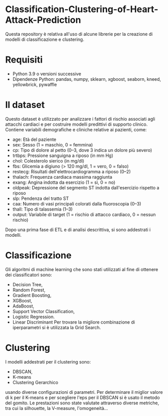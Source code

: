 # Classification-Clustering-of-Heart-Attack-Prediction
Questa repository è relativa all'uso di alcune librerie per la creazione di modelli di classificazione e clustering.

# Requisiti
- Python 3.9 o versioni successive
- Dipendenze Python: pandas, numpy, sklearn, xgboost, seaborn, kneed, yellowbrick, pywaffle

# Il dataset
Questo dataset è utilizzato per analizzare i fattori di rischio associati agli attacchi cardiaci e per costruire modelli predittivi di supporto clinico. Contiene variabili demografiche e cliniche relative ai pazienti, come:

- age: Età del paziente
- sex: Sesso (1 = maschio, 0 = femmina)
- cp: Tipo di dolore al petto (0–3, dove 3 indica un dolore più severo)
- trtbps: Pressione sanguigna a riposo (in mm Hg)
- chol: Colesterolo sierico (in mg/dl)
- fbs: Glicemia a digiuno (> 120 mg/dl, 1 = vero, 0 = falso)
- restecg: Risultati dell'elettrocardiogramma a riposo (0–2)
- thalach: Frequenza cardiaca massima raggiunta
- exang: Angina indotta da esercizio (1 = sì, 0 = no)
- oldpeak: Depressione del segmento ST indotta dall'esercizio rispetto a riposo
- slp: Pendenza del tratto ST
- caa: Numero di vasi principali colorati dalla fluoroscopia (0–3)
- thall: Tipo di talassemia (1–3)
- output: Variabile di target (1 = rischio di attacco cardiaco, 0 = nessun rischio)

Dopo una prima fase di ETL e di analisi descrittiva, si sono addestrati i modelli.

# Classificazione
Gli algoritmi di machine learning che sono stati utilizzati al fine di ottenere dei classificatori sono:

- Decision Tree,
- Random Forest,
- Gradient Boosting,
- XGBoost,
- AdaBoost,
- Support Vector Classification,
- Logistic Regression.
- Linear Discriminant
Per trovare la migliore combinazione di iperparametri si è utilizzata la Grid Search.

# Clustering
I modelli addestrati per il clustering sono:

- DBSCAN,
- K-means
- Clustering Gerarchico

usando diverse configurazioni di parametri. Per determinare il miglior valore di k per il K-means e per scegliere l'eps per il DBSCAN si è usato il metodo del gomito. Le prestazioni sono state valutate attraverso diverse metriche, tra cui la silhouette, la V-measure, l'omogeneità...
